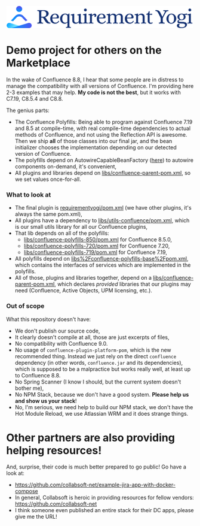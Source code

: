 ![Logo](docs/images/logo.png)

# Demo project for others on the Marketplace

In the wake of Confluence 8.8, I hear that some people are in distress to manage the compatibility
with all versions of Confluence. I'm providing here 2-3 examples that may help. **My code is not the
best**, but it works with C7.19, C8.5.4 and C8.8.

The genius parts:
- The Confluence Polyfills: Being able to program against Confluence 7.19 and 8.5 at compile-time, with
  real compile-time dependencies to actual methods of Confluence, and not using the Reflection API is awesome.
  Then we ship **all** of those classes into our final jar, and the bean initializer chooses the implementation
  depending on our detected version of Confluence.
- The polyfills depend on AutowireCapableBeanFactory ([here]([PermissionAdaptorFactoryBean.java](libs%2Futils-confluence%2Fsrc%2Fmain%2Fjava%2Fcom%2Frequirementyogi%2Fserver%2Futils%2Fconfluence%2Fcompat%2FPermissionAdaptorFactoryBean.java)))
  to autowire components on-demand, it's convenient,
- All plugins and libraries depend on [libs/confluence-parent-pom.xml](libs/confluence-parent-pom.xml),
  so we set values once-for-all.


### What to look at

- The final plugin is [requirementyogi/pom.xml](requirementyogi/pom.xml) (we have other plugins, it's always the same pom.xml),
- All plugins have a dependency to [libs/utils-confluence/pom.xml](libs/utils-confluence/pom.xml), which is our small utils
  library for all our Confluence plugins,
- That lib depends on all of the polyfills:
  - [libs/confluence-polyfills-850/pom.xml](libs/confluence-polyfills-850/pom.xml) for Confluence 8.5.0,
  - [libs/confluence-polyfills-720/pom.xml](libs/confluence-polyfills-720/pom.xml) for Confluence 7.20,
  - [libs/confluence-polyfills-719/pom.xml](libs/confluence-polyfills-719/pom.xml) for Confluence 7.19,
- All polyfills depend on [libs%2Fconfluence-polyfills-base%2Fpom.xml](libs%2Fconfluence-polyfills-base%2Fpom.xml),
  which contains the interfaces of services which are implemented in the polyfills.
- All of those, plugins and libraries together, depend on a [libs/confluence-parent-pom.xml](libs/confluence-parent-pom.xml),
  which declares _provided_ libraries that our plugins may need (Confluence, Active Objects, UPM licensing, etc.).

### Out of scope

What this repository doesn't have:
- We don't publish our source code,
- It clearly doesn't compile at all, those are just excerpts of files,
- No compatibility with Confluence 9.0.
- No usage of `confluence-plugin-platform-pom`, which is the new recommended thing. Instead we just rely on the direct
  `confluence` dependency (in other words, `confluence.jar` and its dependencies), which is supposed to be a malpractice but works
  really well, at least up to Confluence 8.8.
- No Spring Scanner (I know I should, but the current system doesn't bother me),
- No NPM Stack, because we don't have a good system. **Please help us and show us your stack**!
- No, I'm serious, we need help to build our NPM stack, we don't have the Hot Module Reload, we use Atlassian WRM
  and it does strange things.

# Other partners are also providing helping resources!

And, surprise, their code is much better prepared to go public! Go have a look at:

- https://github.com/collabsoft-net/example-jira-app-with-docker-compose
- In general, Collabsoft is heroic in providing resources for fellow vendors: https://github.com/collabsoft-net
- I think someone even published an entire stack for their DC apps, please give me the URL!